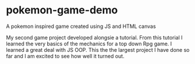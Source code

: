 # pokemon-game-demo
A pokemon inspired game created using JS and HTML canvas

My second game project developed alongsie a tutorial. From this tutorial I learned the very basics 
of the mechanics for a top down Rpg game. I learned a great deal with JS OOP. This the the largest
project I have done so far and I am excited to see how well it turned out. 

